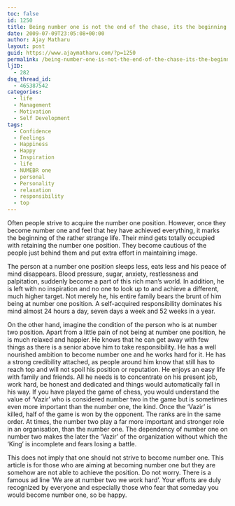 ```yaml
---
toc: false
id: 1250
title: Being number one is not the end of the chase, its the beginning
date: 2009-07-09T23:05:08+00:00
author: Ajay Matharu
layout: post
guid: https://www.ajaymatharu.com/?p=1250
permalink: /being-number-one-is-not-the-end-of-the-chase-its-the-beginning/
ljID:
  - 282
dsq_thread_id:
  - 465387542
categories:
  - life
  - Management
  - Motivation
  - Self Development
tags:
  - Confidence
  - Feelings
  - Happiness
  - Happy
  - Inspiration
  - life
  - NUMEBR one
  - personal
  - Personality
  - relaxation
  - responsibility
  - top
---
```

<p class="MsoNormal">
  Often people strive to acquire the number one position. However, once they become number one and feel that hey have achieved everything, it marks the beginning of the rather strange life. Their mind gets totally occupied with retaining the number one position. They become cautious of the people just behind them and put extra effort in maintaining image.
</p>

<p class="MsoNormal">
  The person at a number one position sleeps less, eats less and his peace of mind disappears. Blood pressure, sugar, anxiety, restlessness and palpitation, suddenly become a part of this rich man’s world. In addition, he is left with no inspiration and no one to look up to and achieve a different, much higher target. Not merely he, his entire family bears the brunt of him being at number one position. <span> </span>A self-acquired responsibility dominates his mind almost 24 hours a day, seven days a week and 52 weeks in a year.
</p>

<p class="MsoNormal">
  On the other hand, imagine the condition of the person who is at number two position. Apart from a little pain of not being at number one position, he is much relaxed and happier. He knows that he can get away with few things as there is a senior above him to take responsibility. He has a well nourished ambition to become number one and he works hard for it. He has a strong credibility attached, as people around him know that still has to reach top and will not spoil his position or reputation. He enjoys an easy life with family and friends. All he needs is to concentrate on his present job, work hard, be honest and dedicated and things would automatically fall in his way. If you have played the game of chess, you would understand the value of ‘Vazir’ who is considered number two in the game but is sometimes even more important than the number one, the kind. Once the ‘Vazir’ is killed, half of the game is won by the opponent.<span> </span>The ranks are in the same order. At times, the number two play a far more important and stronger role in an organisation, than the number one.<span> </span>The dependency of number one on number two makes the later the ‘Vazir’ of the organization without which the ‘King’ is incomplete and fears losing a battle.
</p>

<p class="MsoNormal">
  This does not imply that one should not strive to become number one. This article is for those who are aiming at becoming number one but they are somehow are not able to achieve the position. Do not worry. There is a famous ad line ‘We are at number two we work hard’. Your efforts are duly recognized by everyone and especially those who fear that someday you would become number one, so be happy.
</p>
